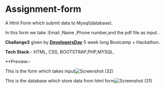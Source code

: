 # Assignment-form

A Html Form which submit data to Mysql(database).

In this form we take :Email ,Name ,Phone number,and the pdf file as input .


**Challange3** given by [**DevelopersDay**](https://developerdays.tech/) 5 week long Bootcamp + Hackathon.

**Tech Stack**:- HTML, CSS, BOOTSTRAP,PHP,MYSQL.


**Preview:-

This is the form which takes input![Screenshot (32)](https://user-images.githubusercontent.com/87922322/134215013-c965b76f-cb5c-48b4-9daf-fb276ddcf408.png)


This is the database which store data from html form![Screenshot (31)](https://user-images.githubusercontent.com/87922322/134214403-fe612391-0e93-4db0-bc86-93d07a74ae99.png)

